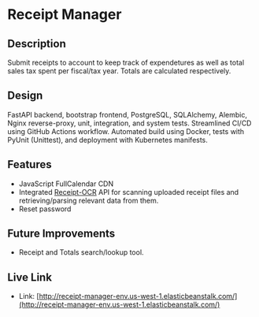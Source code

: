 # Receipt Manager

## Description

Submit receipts to account to keep track of expendetures as well as total sales tax spent per fiscal/tax year.
Totals are calculated respectively.

## Design

FastAPI backend, bootstrap frontend, PostgreSQL, SQLAlchemy, Alembic, Nginx reverse-proxy, unit, integration, and system tests. Streamlined CI/CD using GitHub Actions workflow. Automated build using Docker, tests with PyUnit (Unittest), and deployment with Kubernetes manifests.

## Features

- JavaScript FullCalendar CDN
- Integrated [Receipt-OCR](https://github.com/Asprise/receipt-ocr) API for scanning uploaded receipt files and retrieving/parsing relevant data from them.
- Reset password

## Future Improvements

- Receipt and Totals search/lookup tool.

## Live Link

* Link: [http://receipt-manager-env.us-west-1.elasticbeanstalk.com/](http://receipt-manager-env.us-west-1.elasticbeanstalk.com/)
